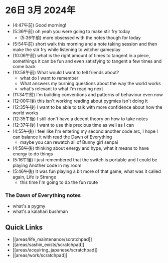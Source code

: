 # 26日 3月 2024年
- (4:47午前) Good morning!
- (5:36午前) oh yeah you were going to make stir fry today
  - (5:36午前) more obsessed with the notes though for today
- (5:54午前) short walk this morning and a note taking session and then make the stir fry while listening to witcher gameplay
- (10:06午前) what is the right amount of times to tangent in a piece, somethings it can be fun and even satisfying to tangent a few times and come back
- (10:58午前) What would I want to tell friends about?
  - what do I want to remember
  - What answers my burning questions about the way the world works
  - what's relevant to what I'm reading next
- (11:34午前) I'm building conventions and patterns of behaviour even now
- (12:00午後) this isn't working reading about pygmies isn't doing it
- (12:35午後) I want to be able to talk with more confidence about how the world works
- (12:35午後) I still don't have a decent theory on how to take notes
- (12:37午後) I want to use this precious time as well as I can
- (4:55午後) I feel like I'm entering my second another code arc, I hope I can balance it with read the Dawn of Everything
  - maybe you can rewatch all of Bunny girl senpai
- (4:58午後) thinking about energy and hype, what it means to have energy to do things
- (5:16午後) I just remembered that the switch is portable and I could be playing Another code in my room
- (5:46午後) It was fun playing a bit more of that game, what was it called again, Life is Strange
  - this time I'm going to do the fun route









### The Dawn of Everything notes
- what's a pygmy
- what's a kalahari bushman
 



## Quick Links
- [[areas/life_maintenance/scratchpad]]
- [[areas/sashin_exists/scratchpad]]
- [[areas/acquiring_japanese/scratchpad]]
- [[areas/work/scratchpad]]
